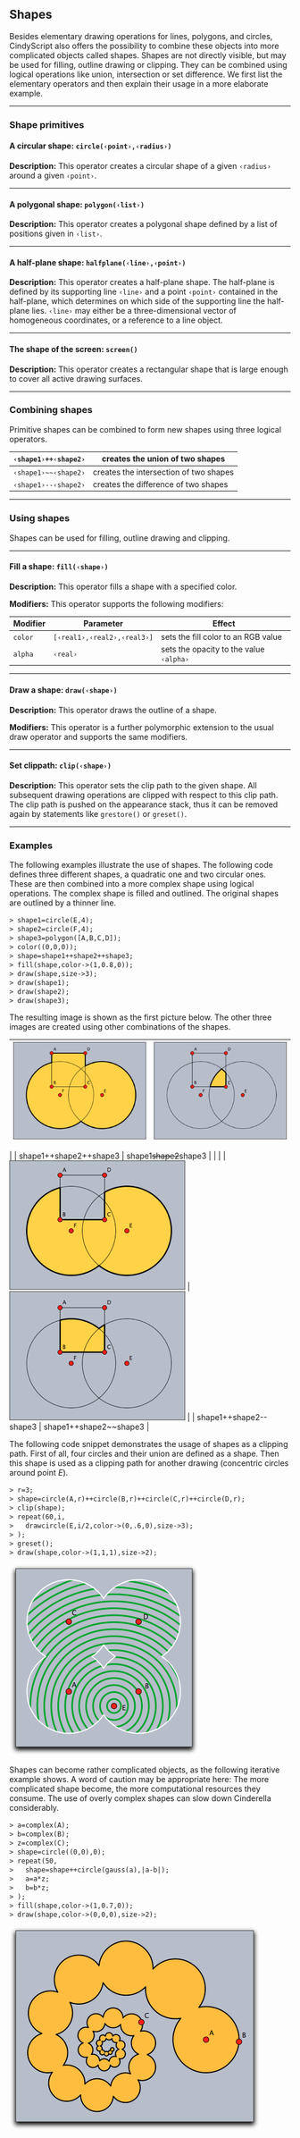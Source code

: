 ## Shapes

Besides elementary drawing operations for lines, polygons, and circles, CindyScript also offers the possibility to combine these objects into more complicated objects called shapes.
Shapes are not directly visible, but may be used for filling, outline drawing or clipping.
They can be combined using logical operations like union, intersection or set difference.
We first list the elementary operators and then explain their usage in a more elaborate example.

------

### Shape primitives

#### A circular shape: `circle(‹point›,‹radius›)`

**Description:**
This operator creates a circular shape of a given `‹radius›` around a given `‹point›`.

------

#### A polygonal shape: `polygon(‹list›)`

**Description:**
This operator creates a polygonal shape defined by a list of positions given in `‹list›`.

------

#### A half-plane shape: `halfplane(‹line›,‹point›)`

**Description:**
This operator creates a half-plane shape.
The half-plane is defined by its supporting line `‹line›` and a point `‹point›` contained in the half-plane, which determines on which side of the supporting line the half-plane lies.
`‹line›` may either be a three-dimensional vector of homogeneous coordinates, or a reference to a line object.

------

#### The shape of the screen: `screen()`

**Description:**
This operator creates a rectangular shape that is large enough to cover all active drawing surfaces.

------

### Combining shapes

Primitive shapes can be combined to form new shapes using three logical operators.

| `‹shape1›++‹shape2›` | creates the union of two shapes        |
| -------------------- | -------------------------------------- |
| `‹shape1›~~‹shape2›` | creates the intersection of two shapes |
| `‹shape1›--‹shape2›` | creates the difference of two shapes   |

------

### Using shapes

Shapes can be used for filling, outline drawing and clipping.

------

#### Fill a shape: `fill(‹shape›)`

**Description:**
This operator fills a shape with a specified color.

**Modifiers:**
This operator supports the following modifiers:

| Modifier | Parameter                   | Effect                                  |
| -------- | --------------------------- | --------------------------------------- |
| `color`  | `[‹real1›,‹real2›,‹real3›]` | sets the fill color to an RGB value     |
| `alpha`  | `‹real›`                    | sets the opacity to the value `‹alpha›` |

------

#### Draw a shape: `draw(‹shape›)`

**Description:**
This operator draws the outline of a shape.

**Modifiers:**
This operator is a further polymorphic extension to the usual draw operator and supports the same modifiers.

------

#### Set clippath: `clip(‹shape›)`

**Description:**
This operator sets the clip path to the given shape.
All subsequent drawing operations are clipped with respect to this clip path.
The clip path is pushed on the appearance stack, thus it can be removed again by statements like `grestore()` or `greset()`.

------

### Examples

The following examples illustrate the use of shapes.
The following code defines three different shapes, a quadratic one and two circular ones.
These are then combined into a more complex shape using logical operations.
The complex shape is filled and outlined.
The original shapes are outlined by a thinner line.

    > shape1=circle(E,4);
    > shape2=circle(F,4);
    > shape3=polygon([A,B,C,D]);
    > color((0,0,0));
    > shape=shape1++shape2++shape3;
    > fill(shape,color->(1,0.8,0));
    > draw(shape,size->3);
    > draw(shape1);
    > draw(shape2);
    > draw(shape3);

The resulting image is shown as the first picture below.
The other three images are created using other combinations of the shapes.

| ![Image](img/Shape1X.png) | ![Image](img/Shape3X.png) |
| ------------------------- | ------------------------- |
|
| shape1++shape2++shape3    | shape1~~shape2~~shape3    |
|                           |
| ![Image](img/Shape2X.png) | ![Image](img/Shape4X.png) |
| shape1++shape2--shape3    | shape1++shape2~~shape3    |

The following code snippet demonstrates the usage of shapes as a clipping path.
First of all, four circles and their union are defined as a shape.
Then this shape is used as a clipping path for another drawing (concentric circles around point *E*).

    > r=3;
    > shape=circle(A,r)++circle(B,r)++circle(C,r)++circle(D,r);
    > clip(shape);
    > repeat(60,i,
    >   drawcircle(E,i/2,color->(0,.6,0),size->3);
    > );
    > greset();
    > draw(shape,color->(1,1,1),size->2);

![Image](img/Shape5.png)

Shapes can become rather complicated objects, as the following iterative example shows.
A word of caution may be appropriate here: The more complicated shape become, the more computational resources they consume.
The use of overly complex shapes can slow down Cinderella considerably.

    > a=complex(A);
    > b=complex(B);
    > z=complex(C);
    > shape=circle((0,0),0);
    > repeat(50,
    >   shape=shape++circle(gauss(a),|a-b|);
    >   a=a*z;
    >   b=b*z;
    > );
    > fill(shape,color->(1,0.7,0));
    > draw(shape,color->(0,0,0),size->2);

![Image](img/Shape6.png)
